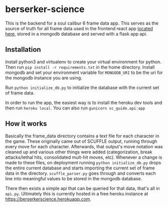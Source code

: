 # berserker-science

This is the backend for a soul calibur 6 frame data app. This serves as the source of truth for all frame data used in the frontend react app [located here](https://github.com/jsandvik/soulcalibur), stored in a mongodb database and served with a flask app api.

## Installation

Install python3 and virtualenv to create your virtual environment for python. Then run `pip install -r requirements.txt` in the home directory. Install mongodb and set your environment variable for `MONGODB_URI` to be the uri for the mongodb instance you are using.

Run `python initialize_db.py` to initialize the database with the current set of frame data.

In order to run the app, the easiest way is to install the heroku dev tools and then run `heroku local`. You can also run `gunicorn sc_guide.api:app`

## How it works
Basically the frame_data directory contains a text file for each character in the game. These originally came out of SCUFFLE output, running through every move for each character. Afterwards, that output's move notation was cleaned up and various other things were added (categorization, break attacks/lethal hits, consolidated mult-hit moves, etc). Whenever a change is made to these files, on deployment running `python initialize_db.py` drops the entire current database and starts importing the current set of frame data in the directory. `scuffle_parser.py` goes through and converts each line into meaningful values to be stored in the mongodb database.

There then exists a simple api that can be queried for that data, that's all in `api.py`. Ultimately this is currently hosted in a free heroku instance at https://berserkerscience.herokuapp.com.
